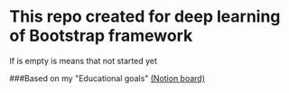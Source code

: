 # This repo created for deep learning of Bootstrap framework
If is empty is means that not started yet

###Based on my "Educational goals"
[(Notion board)](https://www.notion.so/earechwa/a46d0115a3654aefa32e6a2721f9c1cb?v=9d49d46514b04de9b8e4d81d7e11032a)
